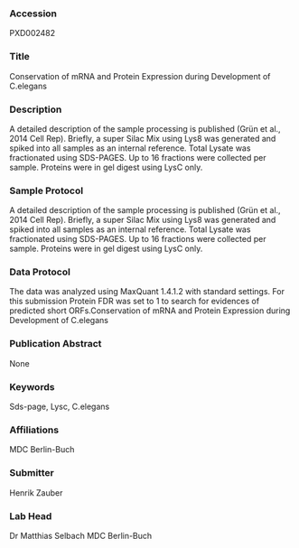 ### Accession
PXD002482

### Title
Conservation of mRNA and Protein Expression during Development of C.elegans

### Description
A detailed description of the sample processing is published (Grün et al., 2014 Cell Rep). Briefly, a super Silac Mix using Lys8 was generated and spiked into all samples as an internal reference. Total Lysate was fractionated using SDS-PAGES. Up to 16 fractions were collected per sample. Proteins were in gel digest using LysC only.

### Sample Protocol
A detailed description of the sample processing is published (Grün et al., 2014 Cell Rep). Briefly, a super Silac Mix using Lys8 was generated and spiked into all samples as an internal reference. Total Lysate was fractionated using SDS-PAGES. Up to 16 fractions were collected per sample. Proteins were in gel digest using LysC only.

### Data Protocol
The data was analyzed using MaxQuant 1.4.1.2 with standard settings. For this submission Protein FDR was set to 1 to search for evidences of predicted short ORFs.Conservation of mRNA and Protein Expression during Development of C.elegans

### Publication Abstract
None

### Keywords
Sds-page, Lysc, C.elegans

### Affiliations
MDC Berlin-Buch

### Submitter
Henrik Zauber

### Lab Head
Dr Matthias Selbach
MDC Berlin-Buch


